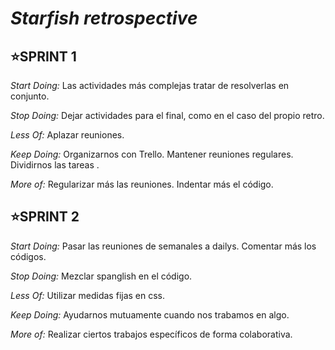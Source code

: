 # *Starfish retrospective*

## :star:SPRINT 1

_Start Doing:_
Las actividades más complejas tratar de resolverlas en conjunto.

_Stop Doing:_
Dejar actividades para el final, como en el caso del propio retro.

_Less Of:_
Aplazar reuniones.

_Keep Doing:_
Organizarnos con Trello.
Mantener reuniones regulares.
Dividirnos las tareas .

_More of:_
Regularizar más las reuniones.
Indentar más el código.



## :star:SPRINT 2

_Start Doing:_
Pasar las reuniones de semanales a dailys.
Comentar más los códigos. 

_Stop Doing:_
Mezclar spanglish en el código.

_Less Of:_
Utilizar medidas fijas en css.

_Keep Doing:_
Ayudarnos mutuamente cuando nos trabamos en algo.

_More of:_
Realizar ciertos trabajos específicos de forma colaborativa.
